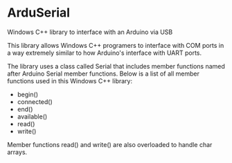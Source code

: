 # ArduSerial
Windows C++ library to interface with an Arduino via USB

This library allows Windows C++ programers to interface with COM ports in a way extremely similar to how Arduino's interface with UART ports.

The library uses a class called Serial that includes member functions named after Arduino Serial member functions. Below is a list of all member functions used in this Windows C++ library:
- begin()
- connected()
- end()
- available()
- read()
- write()

Member functions read() and write() are also overloaded to handle char arrays.
